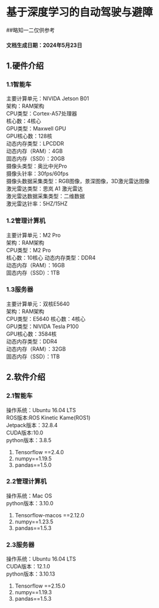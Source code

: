 # 基于深度学习的自动驾驶与避障
##略知一二仅供参考
#### 文档生成日期：2024年5月23日

## 1.硬件介绍
### 1.1智能车
主要计算单元：NIVIDA Jetson B01  
架构：RAM架构  
CPU类型：Cortex-A57处理器  
核心数：4核心   
GPU类型：Maxwell GPU  
GPU核心数：128核  
动态内存类型：LPCDDR  
动态内存（RAM）：4GB  
固态内存（SSD）：20GB  
摄像头类型：奥比中光Pro  
摄像头针率：30fps/60fps  
摄像头数据采集类型：RGB图像，景深图像，3D激光雷达图像  
激光雷达类型：思岚 A1 激光雷达  
激光雷达数据采集类型：二维数据  
激光雷达针率：5HZ/15HZ

### 1.2管理计算机
主要计算单元：M2 Pro  
架构：RAM架构  
CPU类型：M2 Pro  
核心数：10核心
动态内存类型：DDR4  
动态内存（RAM）：16GB  
固态内存（SSD）：1TB  

### 1.3服务器
主要计算单元：双核E5640  
架构：RAM架构  
CPU类型：E5640
核心数：4核心   
GPU类型：NIVIDA Tesla P100   
GPU核心数：3584核  
动态内存类型：DDR4  
动态内存（RAM）：32GB  
固态内存（SSD）：1TB  

## 2.软件介绍
### 2.1智能车
操作系统：Ubuntu 16.04 LTS  
ROS版本:ROS Kinetic Kame(ROS1)  
Jetpack版本：32.8.4  
CUDA版本:10.0  
python版本：3.8.5  
1. Tensorflow ==2.4.0
2. numpy==1.19.5
3. pandas==1.5.0
### 2.2管理计算机
操作系统：Mac OS  
python版本：3.10.0
1. Tensorflow-macos ==2.12.0
2. numpy==1.23.5
3. pandas==1.5.3
### 2.3服务器
操作系统：Ubuntu 16.04 LTS  
CUDA版本：12.1.0  
python版本：3.10.13
1. Tensorflow ==2.15.0
2. numpy==1.19.3
3. pandas==1.5.3
